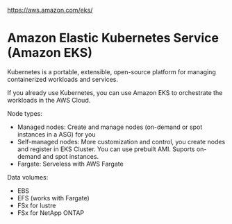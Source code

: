 https://aws.amazon.com/eks/

# Amazon Elastic Kubernetes Service (Amazon EKS)

Kubernetes is a portable, extensible, open-source platform for managing containerized workloads and services.

If you already use Kubernetes, you can use Amazon EKS to orchestrate the workloads in the AWS Cloud.

Node types:
- Managed nodes: Create and manage nodes (on-demand or spot instances in a ASG) for you
- Self-managed nodes: More customization and control, you create nodes and register in EKS Cluster. You can use prebuilt AMI. Suports on-demand and spot instances.
- Fargate: Serveless with AWS Fargate

Data volumes:
- EBS
- EFS (works with Fargate)
- FSx for lustre
- FSx for NetApp ONTAP